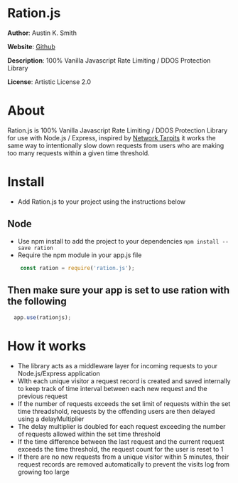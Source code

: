 # Ration.js

**Author**: Austin K. Smith

**Website**: [Github](https://github.com/austinksmith/Habitat.js)

**Description**: 100% Vanilla Javascript Rate Limiting / DDOS Protection Library

**License**: Artistic License 2.0

# About

Ration.js is 100% Vanilla Javascript Rate Limiting / DDOS Protection Library for use with Node.js / Express, inspired by [Network Tarpits](https://en.wikipedia.org/wiki/Tarpit_(networking)) it works the same way to intentionally slow down requests from users who are making too many requests within a given time threshold.

# Install

  * Add Ration.js to your project using the instructions below

  ## Node

  * Use npm install to add the project to your dependencies `npm install --save ration`
  * Require the npm module in your app.js file

  ```js
 	  const ration = require('ration.js');
  ```

  ## Then make sure your app is set to use ration with the following

  ```js
    app.use(rationjs);
  ``` 

 # How it works

  * The library acts as a middleware layer for incoming requests to your Node.js/Express application
  * WIth each unique visitor a request record is created and saved internally to keep track of time interval between each new request and the previous request
  * If the number of requests exceeds the set limit of requests within the set time threadshold, requests by the offending users are then delayed using a delayMultiplier
  * The delay multiplier is doubled for each request exceeding the number of requests allowed within the set time threshold
  * If the time difference between the last request and the current request exceeds the time threshold, the request count for the user is reset to 1
  * If there are no new requests from a unique visitor within 5 minutes, their request records are removed automatically to prevent the visits log from growing too large